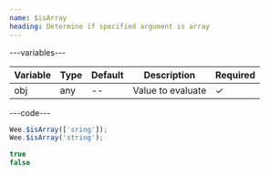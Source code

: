 ```yaml
---
name: $isArray
heading: Determine if specified argument is array
---
```


---variables---

| Variable | Type | Default | Description       | Required |
| -------- | ---- | ------- | ----------------- | -------- |
| obj      | any  | --      | Value to evaluate | &#10003; |

---code---

```javascript
Wee.$isArray(['sring']);
Wee.$isArray('string');
```

```javascript
true
false
```
